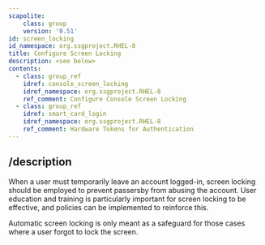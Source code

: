 ```yaml
---
scapolite:
    class: group
    version: '0.51'
id: screen_locking
id_namespace: org.ssgproject.RHEL-8
title: Configure Screen Locking
description: <see below>
contents:
  - class: group_ref
    idref: console_screen_locking
    idref_namespace: org.ssgproject.RHEL-8
    ref_comment: Configure Console Screen Locking
  - class: group_ref
    idref: smart_card_login
    idref_namespace: org.ssgproject.RHEL-8
    ref_comment: Hardware Tokens for Authentication
---
```



## /description

When
a user must temporarily leave an account logged-in, screen locking
should be employed to prevent passersby from abusing the account. User
education and training is particularly important for screen locking to
be effective, and policies can be implemented to reinforce this.  
  
Automatic screen locking is only meant as a safeguard for those cases
where a user forgot to lock the screen.
